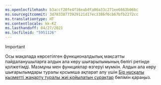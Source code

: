 ```yaml
---
ms.openlocfilehash: b3accf20fe4f16eabdfa86a33c271ee6663b06bc
ms.sourcegitcommit: 3d78338773929121d17ec3386f6cb67bfb2272cc
ms.translationtype: HT
ms.contentlocale: kk-KZ
ms.lasthandoff: 04/27/2021
ms.locfileid: "5951126"
---
```

> [!IMPORTANT]
> Осы мақалада көрсетілген функционалдылық мақсатты пайдаланушыларға алдын ала көру шығарылымының бөлігі ретінде қолжетімді. Мазмұны мен функциялар өзгеруі мүмкін. Алдын ала көру шығарылымдары туралы қосымша ақпарат алу үшін [Бір нұсқалы қызметті жаңарту туралы жиі қойылатын сұрақтар](/dynamics365/unified-operations/fin-and-ops/get-started/one-version) бөлімін қараңыз.